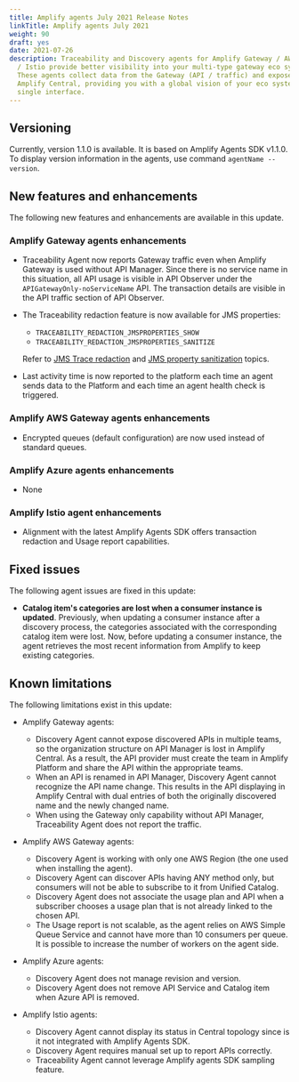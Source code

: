 ```yaml
---
title: Amplify agents July 2021 Release Notes
linkTitle: Amplify agents July 2021
weight: 90
draft: yes
date: 2021-07-26
description: Traceability and Discovery agents for Amplify Gateway / AWS / Azure
  / Istio provide better visibility into your multi-type gateway eco system.
  These agents collect data from the Gateway (API / traffic) and expose it in
  Amplify Central, providing you with a global vision of your eco system from a
  single interface.
---
```


## Versioning

Currently, version 1.1.0 is available. It is based on Amplify Agents SDK v1.1.0.
To display version information in the agents, use command `agentName --version`.

## New features and enhancements

The following new features and enhancements are available in this update.

### Amplify Gateway agents enhancements

* Traceability Agent now reports Gateway traffic even when Amplify Gateway is used without API Manager. Since there is no service name in this situation, all API usage is visible in API Observer under the `APIGatewayOnly-noServiceName` API. The transaction details are visible in the API traffic section of API Observer.
* The Traceability redaction feature is now available for JMS properties:
    * `TRACEABILITY_REDACTION_JMSPROPERTIES_SHOW`
    * `TRACEABILITY_REDACTION_JMSPROPERTIES_SANITIZE`

    Refer to [JMS Trace redaction](/docs/connect_manage_environ/connected_agent_common_reference/trace_redaction/#jms-properties-show-rules) and [JMS property sanitization](/docs/connect_manage_environ/connected_agent_common_reference/trace_redaction/#jms-properties-value-sanitization-rules) topics.
* Last activity time is now reported to the platform each time an agent sends data to the Platform and each time an agent health check is triggered.

### Amplify AWS Gateway agents enhancements

* Encrypted queues (default configuration) are now used instead of standard queues.

### Amplify Azure agents enhancements

* None

### Amplify Istio agent enhancements

* Alignment with the latest Amplify Agents SDK offers transaction redaction and Usage report capabilities.

## Fixed issues

The following agent issues are fixed in this update:

* **Catalog item's categories are lost when a consumer instance is updated**. Previously, when updating a consumer instance after a discovery process, the categories associated with the corresponding catalog item were lost. Now, before updating a consumer instance, the agent retrieves the most recent information from Amplify to keep existing categories.

## Known limitations

The following limitations exist in this update:

* Amplify Gateway agents:

    * Discovery Agent cannot expose discovered APIs in multiple teams, so the organization structure on API Manager is lost in Amplify Central. As a result, the API provider must create the team in Amplify Platform and share the API within the appropriate teams.
    * When an API is renamed in API Manager, Discovery Agent cannot recognize the API name change. This results in the API displaying in Amplify Central with dual entries of both the originally discovered name and the newly changed name.
    * When using the Gateway only capability without API Manager, Traceability Agent does not report the traffic.

* Amplify AWS Gateway agents:

    * Discovery Agent is working with only one AWS Region (the one used when installing the agent).
    * Discovery Agent can discover APIs having ANY method only, but consumers will not be able to subscribe to it from Unified Catalog.
    * Discovery Agent does not associate the usage plan and API when a subscriber chooses a usage plan that is not already linked to the chosen API.
    * The Usage report is not scalable, as the agent relies on AWS Simple Queue Service and cannot have more than 10 consumers per queue. It is possible to increase the number of workers on the agent side.

* Amplify Azure agents:

    * Discovery Agent does not manage revision and version.
    * Discovery Agent does not remove API Service and Catalog item when Azure API is removed.

* Amplify Istio agents:

    * Discovery Agent cannot display its status in Central topology since is it not integrated with Amplify Agents SDK.
    * Discovery Agent requires manual set up to report APIs correctly.
    * Traceability Agent cannot leverage Amplify agents SDK sampling feature.
